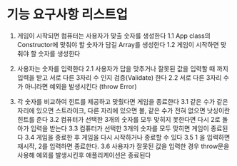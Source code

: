 # 기능 요구사항 리스트업

1. 게임이 시작되면 컴퓨터는 사용자가 맞출 숫자를 생성한다
   1.1 App class의 Constructor에 맞춰야 할 숫자가 담길 Array를 생성한다
   1.2 게임이 시작하면 맞춰야 할 숫자를 생성한다

2. 사용자는 숫자를 입력한다
   2.1 사용자가 답을 맞추거나 잘못된 값을 입력할 때 까지 입력을 받고 서로 다른 3자리 수 인지 검증(Validate) 한다
   2.2 서로 다른 3자리 수가 아니라면 예외을 발생시킨다 (throw Error)

3. 각 숫자를 비교하여 힌트를 제공하고 맞췄다면 게임을 종료한다
   3.1 같은 수가 같은 자리에 있으면 스트라이크, 다른 자리에 있으면 볼, 같은 수가 전혀 없으면 낫싱이란 힌트를 준다
   3.2 컴퓨터가 선택한 3개의 숫자를 모두 맞히지 못한다면 다시 2로 돌아가 입력을 받는다
   3.3 컴퓨터가 선택한 3개의 숫자를 모두 맞히면 게임이 종료된다
   3.4 게임을 종료한 후 게임을 다시 시작하거나 종료할 수 있다
   3.5 1 을 입력하면 재시작, 2를 입력하면 종료한다.
   3.6 사용자가 잘못된 값을 입력한 경우 throw문을 사용해 예외를 발생시킨후 애플리케이션은 종료된다
